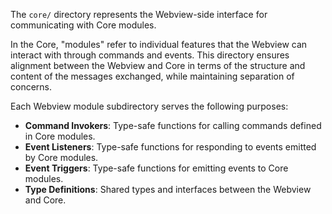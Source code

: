 The `core/` directory represents the Webview-side interface for communicating with Core modules.

In the Core, "modules" refer to individual features that the Webview can interact with through commands and events. This
directory ensures alignment between the Webview and Core in terms of the structure and content of the messages
exchanged, while maintaining separation of concerns.

Each Webview module subdirectory serves the following purposes:

- **Command Invokers**: Type-safe functions for calling commands defined in Core modules.
- **Event Listeners**: Type-safe functions for responding to events emitted by Core modules.
- **Event Triggers**: Type-safe functions for emitting events to Core modules.
- **Type Definitions**: Shared types and interfaces between the Webview and Core.
